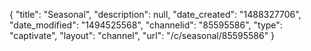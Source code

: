 {
    "title": "Seasonal",
    "description": null,
    "date_created": "1488327706",
    "date_modified": "1494525568",
    "channelid": "85595586",
    "type": "captivate",
    "layout": "channel",
    "url": "\/c\/seasonal\/85595586"
}